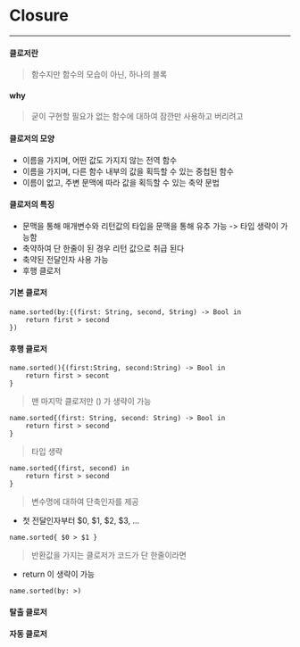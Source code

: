 # Closure
---
#### 클로저란
> 함수지만 함수의 모습이 아닌, 하나의 블록
#### why
> 굳이 구현할 필요가 없는 함수에 대하여  잠깐만 사용하고 버리려고
#### 클로저의 모양
- 이름을 가지며, 어떤 값도 가지지 않는 전역 함수
- 이름을 가지며, 다른 함수 내부의 값을 획득할 수 있는 중첩된 함수
- 이름이 없고, 주변 문맥에 따라 값을 획득할 수 있는 축약 문법

#### 클로저의 특징
- 문맥을 통해 매개변수와 리턴값의 타입을 문맥을 통해 유추 가능 -> 타입 생략이 가능함
- 축약하여 단 한줄이 된 경우 리턴 값으로 취급 된다
- 축약된 전달인자 사용 가능
- 후행 클로저

#### 기본 클로저
```
name.sorted(by:{(first: String, second, String) -> Bool in
	return first > second
})
```
#### 후행 클로저
```
name.sorted(){(first:String, second:String) -> Bool in
	return first > secont
}
```
> 맨 마지막 클로저만 () 가 생략이 가능
```
name.sorted{(first: String, second: String) -> Bool in
	return first > second
}
```
> 타입 생략
```
name.sorted{(first, second) in
	return first > second
}
```
> 변수명에 대하여 단축인자를 제공

- 첫 전달인자부터 $0, $1, $2, $3, ...
```
name.sorted{ $0 > $1 }
```
> 반환값을 가지는 클로저가 코드가 단 한줄이라면
- return 이 생략이 가능
```
name.sorted(by: >)
```

#### 탈출 클로저

#### 자동 클로저
